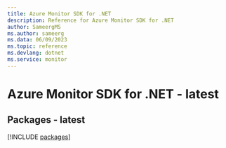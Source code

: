 ```yaml
---
title: Azure Monitor SDK for .NET
description: Reference for Azure Monitor SDK for .NET
author: SameergMS
ms.author: sameerg
ms.data: 06/09/2023
ms.topic: reference
ms.devlang: dotnet
ms.service: monitor
---
```

# Azure Monitor SDK for .NET - latest
## Packages - latest
[!INCLUDE [packages](monitor-index.md)]